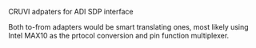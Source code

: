 CRUVI adpaters for ADI SDP interface

Both to-from adapters would be smart translating ones, most likely using Intel MAX10 as the prtocol conversion and pin function multiplexer.
